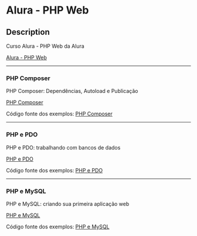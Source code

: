 # Alura - PHP Web

## Description
Curso Alura - PHP Web da Alura

[Alura - PHP Web](https://cursos.alura.com.br/formacao-php-web)

---
### PHP Composer
PHP Composer: Dependências, Autoload e Publicação

[PHP Composer](https://cursos.alura.com.br/course/php-composer)

Código fonte dos exemplos: [PHP Composer](PHP%20Composer)

---
### PHP e PDO
PHP e PDO: trabalhando com bancos de dados

[PHP e PDO](https://cursos.alura.com.br/course/php-pdo-banco-de-dados)

Código fonte dos exemplos: [PHP e PDO](PHP%20e%20PDO)

---
### PHP e MySQL
PHP e MySQL: criando sua primeira aplicação web

[PHP e MySQL](https://cursos.alura.com.br/course/php-mysql-criando-primeira-aplicacao-web)

Código fonte dos exemplos: [PHP e MySQL](PHP%20e%20MySQL)

